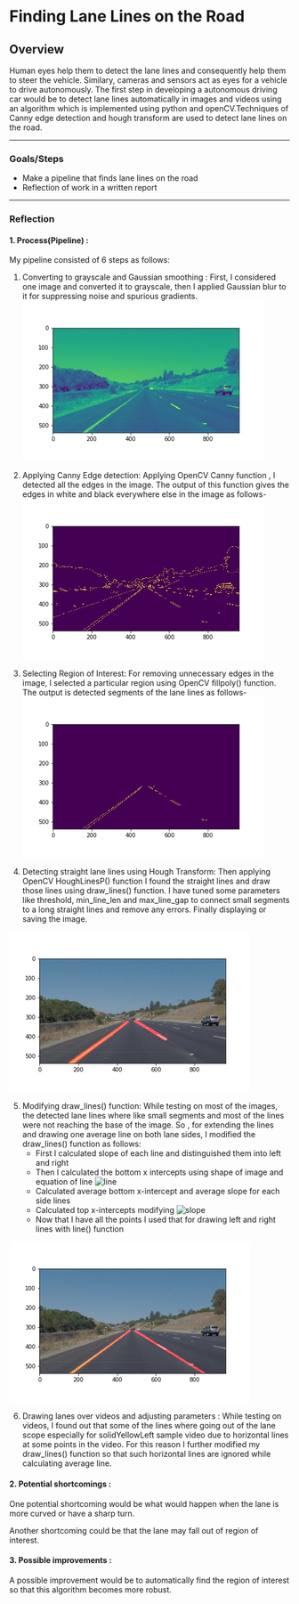 # **Finding Lane Lines on the Road** 

## Overview

Human eyes help them to detect the lane lines and consequently help them to steer the vehicle. Similary, cameras and sensors act as eyes for a vehicle to drive autonomously. The first step in developing a autonomous driving car would be to detect lane lines automatically in images and videos using an algorithm which is implemented using python and openCV.Techniques of Canny edge detection and hough transform are used to detect lane lines on the road.

---

### Goals/Steps
* Make a pipeline that finds lane lines on the road
* Reflection of work in a written report


---

### Reflection

#### 1. Process(Pipeline) :

My pipeline consisted of 6 steps as follows: 
1. Converting to grayscale and Gaussian smoothing : First, I considered one image and converted it to grayscale, then I applied Gaussian blur to it for suppressing noise and spurious gradients.
![Image of gaussian output](/test_images_output/blur_gray.jpg)


2. Applying Canny Edge detection: Applying OpenCV Canny function , I detected all the edges in the image. The output of this function gives the edges in white and black everywhere else in the image as follows-  
![Image of Edge output](/test_images_output/edges.jpg)


3. Selecting Region of Interest: For removing unnecessary edges in the image, I selected a particular region using OpenCV fillpoly() function. The output is detected segments of the lane lines as follows-
![Image of after selecting ROI](/test_images_output/masked_edges.jpg)


4. Detecting straight lane lines using Hough Transform: Then applying OpenCV HoughLinesP() function I found the straight lines and draw those lines using draw_lines() function. I have tuned some parameters like threshold, min_line_len and max_line_gap to connect small segments to a long straight lines and remove any errors. Finally displaying or saving the image.

![Image of segments output](/test_images_output/lines_image.jpg)



5. Modifying draw_lines() function: While testing on most of the images, the detected lane lines where like small segments and most of the lines were not reaching the base of the image. So , for extending the lines and drawing one average line on both lane sides, I modified the draw_lines() function as follows:
   - First I calculated slope of each line and distinguished them into left and right
   - Then I calculated the bottom x intercepts using shape of image and equation of line  <img src="https://latex.codecogs.com/svg.latex?\Large&space;y-y1=m(x-x1)" title="line" />
   - Calculated average bottom x-intercept and average slope for each side lines
   - Calculated top x-intercepts modifying <img src="https://latex.codecogs.com/svg.latex?\Large&space;m=\frac{y2-y1}{x2-x1}" title="slope" />
   - Now that I have all the points I used that for drawing left and right lines with line() function
   
![Image of segments output](/test_images_output/lines_edges.jpg)

   
6. Drawing lanes over videos and adjusting parameters : While testing on videos, I found out that some of the lines where going out of the lane scope especially for solidYellowLeft sample video due to horizontal lines at some points in the video. For this reason I further modified my draw_lines() function so that such horizontal lines are ignored while calculating average line.







#### 2. Potential shortcomings :


One potential shortcoming would be what would happen when the lane is more curved or have a sharp turn. 

Another shortcoming could be that the lane may fall out of region of interest.




#### 3. Possible improvements :

A possible improvement would be to automatically find the region of interest so that this algorithm becomes more robust. 

